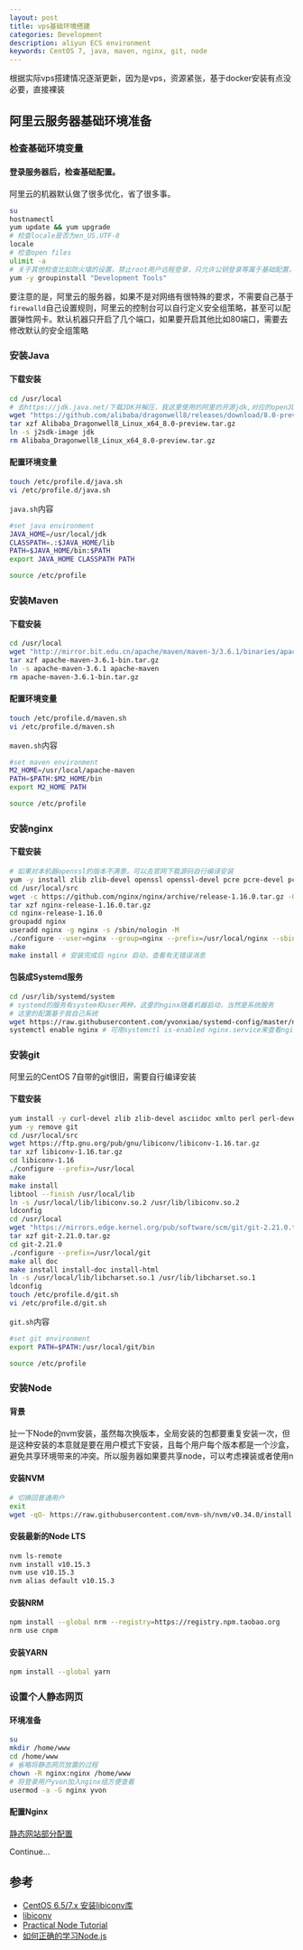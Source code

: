 ```yaml
---
layout: post
title: vps基础环境搭建
categories: Development
description: aliyun ECS environment
keywords: CentOS 7, java, maven, nginx, git, node
---
```


根据实际vps搭建情况逐渐更新，因为是vps，资源紧张，基于docker安装有点没必要，直接裸装

## 阿里云服务器基础环境准备

### 检查基础环境变量

#### 登录服务器后，检查基础配置。
阿里云的机器默认做了很多优化，省了很多事。
```Bash
su
hostnamectl
yum update && yum upgrade
# 检查locale是否为en_US.UTF-8
locale
# 检查open files
ulimit -a
# 关于其他检查比如防火墙的设置，禁止root用户远程登录，只允许公钥登录等属于基础配置，不进行赘述。
yum -y groupinstall "Development Tools"
```
要注意的是，阿里云的服务器，如果不是对网络有很特殊的要求，不需要自己基于`firewalld`自己设置规则，阿里云的控制台可以自行定义安全组策略，甚至可以配置弹性网卡。默认机器只开启了几个端口，如果要开启其他比如80端口，需要去修改默认的安全组策略

### 安装Java

#### 下载安装
```Bash
cd /usr/local
# 去https://jdk.java.net/下载JDK并解压，我这里使用的阿里的开源jdk,对应的openJDK8，更新的可以去自行下载安装
wget "https://github.com/alibaba/dragonwell8/releases/download/8.0-preview/Alibaba_Dragonwell8_Linux_x64_8.0-preview.tar.gz"
tar xzf Alibaba_Dragonwell8_Linux_x64_8.0-preview.tar.gz 
ln -s j2sdk-image jdk
rm Alibaba_Dragonwell8_Linux_x64_8.0-preview.tar.gz
```
#### 配置环境变量
```Bash
touch /etc/profile.d/java.sh
vi /etc/profile.d/java.sh
```
`java.sh`内容
```Bash
#set java environment
JAVA_HOME=/usr/local/jdk
CLASSPATH=.:$JAVA_HOME/lib
PATH=$JAVA_HOME/bin:$PATH
export JAVA_HOME CLASSPATH PATH
```
```Bash
source /etc/profile
```

### 安装Maven

#### 下载安装
```Bash
cd /usr/local
wget "http://mirror.bit.edu.cn/apache/maven/maven-3/3.6.1/binaries/apache-maven-3.6.1-bin.tar.gz"
tar xzf apache-maven-3.6.1-bin.tar.gz
ln -s apache-maven-3.6.1 apache-maven
rm apache-maven-3.6.1-bin.tar.gz
```
#### 配置环境变量
```Bash
touch /etc/profile.d/maven.sh
vi /etc/profile.d/maven.sh
```
`maven.sh`内容
```Bash
#set maven environment
M2_HOME=/usr/local/apache-maven
PATH=$PATH:$M2_HOME/bin
export M2_HOME PATH
```
```Bash
source /etc/profile
```

### 安装nginx

#### 下载安装
```Bash
# 如果对本机器openssl的版本不满意，可以去官网下载源码自行编译安装
yum -y install zlib zlib-devel openssl openssl-devel pcre pcre-devel pcre-lib
cd /usr/local/src
wget -c https://github.com/nginx/nginx/archive/release-1.16.0.tar.gz -O nginx-release-1.16.0.tar.gz
tar xzf nginx-release-1.16.0.tar.gz
cd nginx-release-1.16.0
groupadd nginx
useradd nginx -g nginx -s /sbin/nologin -M
./configure --user=nginx --group=nginx --prefix=/usr/local/nginx --sbin-path=/usr/sbin/nginx --conf-path=/etc/nginx/nginx.conf --error-log-path=/var/log/nginx/error.log --http-log-path=/var/log/nginx/access.log --pid-path=/var/run/nginx.pid --lock-path=/var/lock/subsys/nginx --with-http_gzip_static_module --with-http_realip_module --with-http_stub_status_module --with-http_ssl_module --with-http_addition_module --with-stream --with-stream_ssl_module --with-http_v2_module --with-threads
make
make install # 安装完成后 nginx 启动，查看有无错误消息
```
#### 包装成Systemd服务
```Bash
cd /usr/lib/systemd/system
# systemd的服务有system和user两种，这里的nginx随着机器启动，当然是系统服务
# 这里的配置基于我自己系统
wget https://raw.githubusercontent.com/yvonxiao/systemd-config/master/nginx.service
systemctl enable nginx # 可用systemctl is-enabled nginx.service来查看nginx服务
```

### 安装git

阿里云的CentOS 7自带的git很旧，需要自行编译安装
#### 下载安装
```Bash
yum install -y curl-devel zlib zlib-devel asciidoc xmlto perl perl-devel perl-CPAN cpio expat-devel gettext-devel autoconf tk perl-ExtUtils-MakeMaker
yum -y remove git
cd /usr/local/src
wget https://ftp.gnu.org/pub/gnu/libiconv/libiconv-1.16.tar.gz
tar xzf libiconv-1.16.tar.gz
cd libiconv-1.16
./configure --prefix=/usr/local
make
make install
libtool --finish /usr/local/lib
ln -s /usr/local/lib/libiconv.so.2 /usr/lib/libiconv.so.2
ldconfig
cd /usr/local
wget "https://mirrors.edge.kernel.org/pub/software/scm/git/git-2.21.0.tar.gz"
tar xzf git-2.21.0.tar.gz
cd git-2.21.0
./configure --prefix=/usr/local/git
make all doc
make install install-doc install-html
ln -s /usr/local/lib/libcharset.so.1 /usr/lib/libcharset.so.1
ldconfig
touch /etc/profile.d/git.sh
vi /etc/profile.d/git.sh
```
`git.sh`内容
```Bash
#set git environment
export PATH=$PATH:/usr/local/git/bin
```
```Bash
source /etc/profile
```

### 安装Node

#### 背景
扯一下Node的nvm安装，虽然每次换版本，全局安装的包都要重复安装一次，但是这种安装的本意就是要在用户模式下安装，且每个用户每个版本都是一个沙盒，避免共享环境带来的冲突。所以服务器如果要共享node，可以考虑裸装或者使用n
#### 安装NVM
```Bash
# 切换回普通用户
exit
wget -qO- https://raw.githubusercontent.com/nvm-sh/nvm/v0.34.0/install.sh | bash
```
#### 安装最新的Node LTS
```Bash
nvm ls-remote
nvm install v10.15.3
nvm use v10.15.3
nvm alias default v10.15.3
```
#### 安装NRM
```Bash
npm install --global nrm --registry=https://registry.npm.taobao.org
nrm use cnpm
```
#### 安装YARN
```Bash
npm install --global yarn
```

### 设置个人静态网页

#### 环境准备
```Bash
su
mkdir /home/www
cd /home/www
# 省略将静态网页放置的过程
chown -R nginx:nginx /home/www
# 将登录用户yvon加入nginx组方便查看
usermod -a -G nginx yvon
```
#### 配置Nginx
[静态网站部分配置](https://yvonxiao.github.io/2019/05/23/config-h2-on-centos7)

Continue...

## 参考
* [CentOS 6.5/7.x 安装libiconv库](http://www.jyguagua.com/?p=3299)
* [libiconv](http://www.gnu.org/software/libiconv)
* [Practical Node Tutorial](https://github.com/dev-reading/practical-node-tutorial)
* [如何正确的学习Node.js](https://i5ting.github.io/How-to-learn-node-correctly/)

